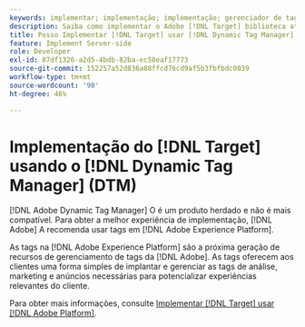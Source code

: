 ```yaml
---
keywords: implementar; implementação; implementação; gerenciador de tags; dtm; at.js; dynamic tag management
description: Saiba como implementar o Adobe [!DNL Target] biblioteca at.js usando o Dynamic Tag Management (DTM) herdado. Tags em [!DNL Adobe Experience Platform] é o método preferido para implementar o [!DNL Target].
title: Posso Implementar [!DNL Target] usar [!DNL Dynamic Tag Manager] (DTM)?
feature: Implement Server-side
role: Developer
exl-id: 87df1326-a2d5-4bdb-82ba-ec58eaf17773
source-git-commit: 152257a52d836a88ffcd76cd9af5b3fbfbdc0839
workflow-type: tm+mt
source-wordcount: '98'
ht-degree: 46%

---
```


# Implementação do [!DNL Target] usando o [!DNL Dynamic Tag Manager] (DTM)

[!DNL Adobe Dynamic Tag Manager] O é um produto herdado e não é mais compatível. Para obter a melhor experiência de implementação, [!DNL Adobe] A recomenda usar tags em [!DNL Adobe Experience Platform].

As tags na [!DNL Adobe Experience Platform] são a próxima geração de recursos de gerenciamento de tags da [!DNL Adobe]. As tags oferecem aos clientes uma forma simples de implantar e gerenciar as tags de análise, marketing e anúncios necessárias para potencializar experiências relevantes do cliente.

Para obter mais informações, consulte [Implementar [!DNL Target] usar [!DNL Adobe Platform]](/help/main/c-implementing-target/c-implementing-target-for-client-side-web/how-to-deployatjs/cmp-implementing-target-using-adobe-launch.md).

